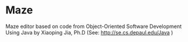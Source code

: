# Maze
Maze editor based on code from  Object-Oriented Software Development Using Java
 by Xiaoping Jia, Ph.D (See: http://se.cs.depaul.edu/Java )
